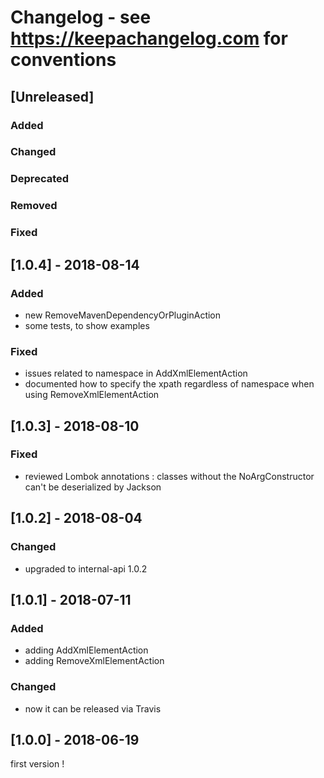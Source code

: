 # Changelog - see https://keepachangelog.com for conventions

## [Unreleased]

### Added

### Changed

### Deprecated

### Removed

### Fixed

## [1.0.4] - 2018-08-14

### Added
- new RemoveMavenDependencyOrPluginAction
- some tests, to show examples

### Fixed
- issues related to namespace in AddXmlElementAction 
- documented how to specify the xpath regardless of namespace when using RemoveXmlElementAction

## [1.0.3] - 2018-08-10

### Fixed
- reviewed Lombok annotations : classes without the NoArgConstructor can't be deserialized by Jackson

## [1.0.2] - 2018-08-04

### Changed
- upgraded to internal-api 1.0.2

## [1.0.1] - 2018-07-11

### Added
- adding AddXmlElementAction
- adding RemoveXmlElementAction

### Changed
- now it can be released via Travis

## [1.0.0] - 2018-06-19

first version !


